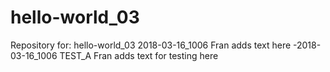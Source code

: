 # hello-world_03
Repository for: hello-world_03 
2018-03-16_1006 Fran adds text here
-2018-03-16_1006 TEST_A Fran adds text for testing here
